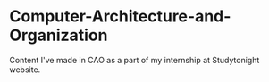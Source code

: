 # Computer-Architecture-and-Organization
Content I've made in CAO as a part of my internship at Studytonight website.
